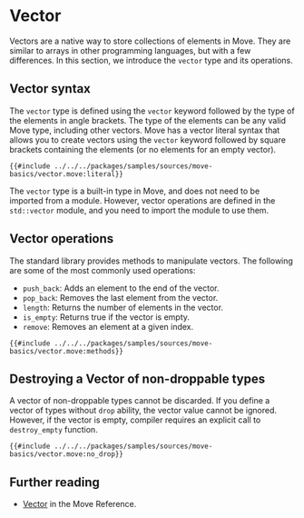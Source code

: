 # Vector

Vectors are a native way to store collections of elements in Move. They are similar to arrays in
other programming languages, but with a few differences. In this section, we introduce the `vector`
type and its operations.

## Vector syntax

The `vector` type is defined using the `vector` keyword followed by the type of the elements in
angle brackets. The type of the elements can be any valid Move type, including other vectors. Move
has a vector literal syntax that allows you to create vectors using the `vector` keyword followed by
square brackets containing the elements (or no elements for an empty vector).

```move
{{#include ../../../packages/samples/sources/move-basics/vector.move:literal}}
```

The `vector` type is a built-in type in Move, and does not need to be imported from a module.
However, vector operations are defined in the `std::vector` module, and you need to import the
module to use them.

## Vector operations

The standard library provides methods to manipulate vectors. The following are some of the most
commonly used operations:

- `push_back`: Adds an element to the end of the vector.
- `pop_back`: Removes the last element from the vector.
- `length`: Returns the number of elements in the vector.
- `is_empty`: Returns true if the vector is empty.
- `remove`: Removes an element at a given index.

```move
{{#include ../../../packages/samples/sources/move-basics/vector.move:methods}}
```

## Destroying a Vector of non-droppable types

A vector of non-droppable types cannot be discarded. If you define a vector of types without `drop`
ability, the vector value cannot be ignored. However, if the vector is empty, compiler requires an
explicit call to `destroy_empty` function.

```move
{{#include ../../../packages/samples/sources/move-basics/vector.move:no_drop}}
```

## Further reading

- [Vector](/reference/primitive-types/vector.html) in the Move Reference.
